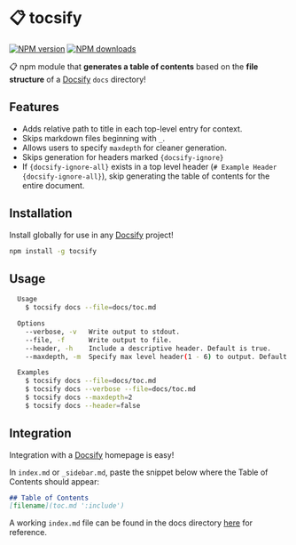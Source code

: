# 📋 tocsify

[![NPM version](https://img.shields.io/npm/v/tocsify.svg?style=flat)](https://www.npmjs.com/package/tocsify) [![NPM downloads](https://img.shields.io/npm/dm/tocsify.svg?style=flat)](https://npmjs.org/package/tocsify)

📋 npm module that **generates a table of contents** based on the **file structure** of a [Docsify](https://docsify.js.org) `docs` directory!

## Features

* Adds relative path to title in each top-level entry for context.
* Skips markdown files beginning with `_`.
* Allows users to specify `maxdepth` for cleaner generation.
* Skips generation for headers marked `{docsify-ignore}`
* If `{docsify-ignore-all}` exists in a top level header (`# Example Header {docsify-ignore-all}`), skip generating the table of contents for the entire document.

## Installation

Install globally for use in any [Docsify](https://docsify.js.org) project!

```bash
npm install -g tocsify
```

## Usage

```bash
  Usage
    $ tocsify docs --file=docs/toc.md

  Options
    --verbose, -v   Write output to stdout.
    --file, -f      Write output to file.
    --header, -h    Include a descriptive header. Default is true.
    --maxdepth, -m  Specify max level header(1 - 6) to output. Default is 3.

  Examples
    $ tocsify docs --file=docs/toc.md
    $ tocsify docs --verbose --file=docs/toc.md
    $ tocsify docs --maxdepth=2
    $ tocsify docs --header=false
```

## Integration

Integration with a [Docsify](https://docsify.js.org) homepage is easy!

In `index.md` or `_sidebar.md`, paste the snippet below where the Table of Contents should appear:

```markdown
## Table of Contents
[filename](toc.md ':include')
```

A working `index.md` file can be found in the docs directory [here](docs/index.md) for reference.
